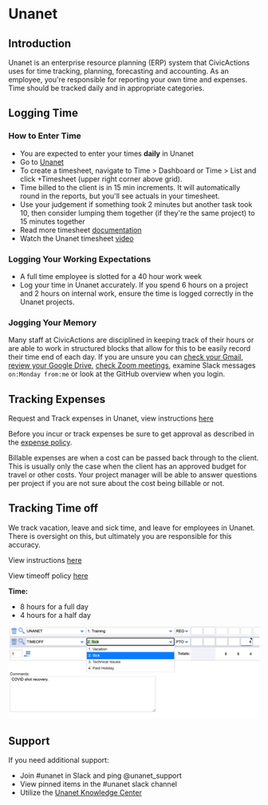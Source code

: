 # Unanet

## Introduction

Unanet is an enterprise resource planning (ERP) system that CivicActions uses for time tracking, planning, forecasting and accounting. As an employee, you're responsible for reporting your own time and expenses. Time should be tracked daily and in appropriate categories.

## Logging Time

### How to Enter Time

- You are expected to enter your times **daily** in Unanet
- Go to [Unanet](https://civicactions.unanet.biz/civicactions/)
- To create a timesheet, navigate to Time > Dashboard or Time > List and click +Timesheet (upper right corner above grid).
- Time billed to the client is in 15 min increments. It will automatically round in the reports, but you'll see actuals in your timesheet.
- Use your judgement if something took 2 minutes but another task took 10, then consider lumping them together (if they're the same project) to 15 minutes together
- Read more timesheet [documentation](https://knowledgecenter.unanet.com/display/kb/Timesheet+Training)
- Watch the Unanet timesheet [video](https://drive.google.com/file/d/1Nnr0KV1sEp2WtOSPDon929216RoJQrH3/view)

### Logging Your Working Expectations

- A full time employee is slotted for a 40 hour work week
- Log your time in Unanet accurately. If you spend 6 hours on a project and 2 hours on internal work, ensure the time is logged correctly in the Unanet projects.

### Jogging Your Memory

Many staff at CivicActions are disciplined in keeping track of their hours or are able to work in structured blocks that allow for this to be easily record their time end of each day. If you are unsure you can [check your Gmail](https://mail.google.com/mail/u/0/#sent), [review your Google Drive](https://drive.google.com/drive/u/0/recent), [check Zoom meetings](https://zoom.us/meeting#/previous), examine Slack messages `on:Monday from:me` or look at the GitHub overview when you login.

## Tracking Expenses

Request and Track expenses in Unanet, view instructions [here](https://docs.google.com/presentation/d/1IEl3c8pOAYz5KNM4tVDemjvx5O-5m5WF21r4saANsFw/edit#slide=id.gce6299faa9_0_9)

Before you incur or track expenses be sure to get approval as described in the [expense policy](expenses.md).

Billable expenses are when a cost can be passed back through to the client. This is usually only the case when the client has an approved budget for travel or other costs. Your project manager will be able to answer questions per project if you are not sure about the cost being billable or not.

## Tracking Time off

We track vacation, leave and sick time, and leave for employees in Unanet. There is oversight on this, but ultimately you are responsible for this accuracy.

View instructions [here](https://docs.google.com/presentation/d/1IEl3c8pOAYz5KNM4tVDemjvx5O-5m5WF21r4saANsFw/edit#slide=id.gce3d6a447a_0_89)

View timeoff policy [here](https://handbook.civicactions.com/en/latest/040-employee-handbook-us/benefits-and-holidays/#written-documentation-of-time-off)

**Time:**

- 8 hours for a full day
- 4 hours for a half day

![Unanet Screenshot highlighting that the sick days are under time off](../images/Unanet-sick-leave.png)

## Support

If you need additional support:

- Join #unanet in Slack and ping @unanet_support
- View pinned items in the #unanet slack channel
- Utilize the [Unanet Knowledge Center](https://knowledgecenter.unanet.com/display/kb/End+User+Training)
